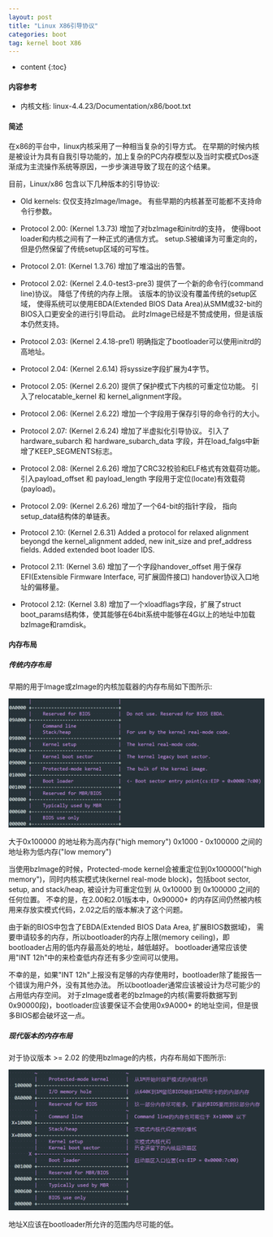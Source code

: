 ```yaml
---
layout: post
title: "Linux X86引导协议"
categories: boot
tag: kernel boot X86
---
```


* content
{:toc}

#### 内容参考

* 内核文档: linux-4.4.23/Documentation/x86/boot.txt

#### 简述

在x86的平台中，linux内核采用了一种相当复杂的引导方式。 在早期的时候内核是被设计为具有自我引导功能的，加上复杂的PC内存模型以及当时实模式Dos逐渐成为主流操作系统等原因，一步步演进导致了现在的这个结果。

目前，Linux/x86 包含以下几种版本的引导协议:

  * Old kernels: 仅仅支持zImage/Image。 有些早期的内核甚至可能都不支持命令行参数。

  * Protocol 2.00: (Kernel 1.3.73) 增加了对bzImage和initrd的支持， 使得boot loader和内核之间有了一种正式的通信方式。 setup.S被编译为可重定向的，但是仍然保留了传统setup区域的可写性。

  * Protocol 2.01: (Kernel 1.3.76) 增加了堆溢出的告警。

  * Protocol 2.02: (Kernel 2.4.0-test3-pre3) 提供了一个新的命令行(command line)协议。 降低了传统的内存上限。 该版本的协议没有覆盖传统的setup区域， 使得系统可以使用EBDA(Extended BIOS Data Area)从SMM或32-bit的BIOS入口更安全的进行引导启动。 此时zImage已经是不赞成使用，但是该版本仍然支持。

  * Protocol 2.03: (Kernel 2.4.18-pre1) 明确指定了bootloader可以使用initrd的高地址。

  * Protocol 2.04: (Kernel 2.6.14) 将syssize字段扩展为4字节。

  * Protocol 2.05: (Kernel 2.6.20) 提供了保护模式下内核的可重定位功能。 引入了relocatable_kernel 和 kernel_alignment字段。

  * Protocol 2.06: (Kernel 2.6.22) 增加一个字段用于保存引导的命令行的大小。

  * Protocol 2.07: (Kernel 2.6.24) 增加了半虚拟化引导协议。 引入了 hardware_subarch 和 hardware_subarch_data 字段，并在load_falgs中新增了KEEP_SEGMENTS标志。

  * Protocol 2.08: (Kernel 2.6.26) 增加了CRC32校验和ELF格式有效载荷功能。 引入payload_offset 和 payload_length 字段用于定位(locate)有效载荷(payload)。

  * Protocol 2.09: (Kernel 2.6.26) 增加了一个64-bit的指针字段， 指向setup_data结构体的单链表。

  * Protocol 2.10: (Kernel 2.6.31) Added a protocol for relaxed alignment beyongd the kernel_alignment added, new init_size and pref_address fields. Added extended boot loader IDS.

  * Protocol 2.11: (Kernel 3.6) 增加了一个字段handover_offset 用于保存EFI(Extensible Firmware Interface, 可扩展固件接口) handover协议入口地址的偏移量。

  * Protocol 2.12: (Kernel 3.8) 增加了一个xloadflags字段，扩展了struct boot_params结构体，使其能够在64bit系统中能够在4G以上的地址中加载bzImage和ramdisk。


#### 内存布局

##### 传统内存布局

早期的用于Image或zImage的内核加载器的内存布局如下图所示:

  ![old_mem_layout](/image/kernel_init/old_mem_layout.png)

大于0x100000 的地址称为高内存("high memory")
0x1000 - 0x100000 之间的地址称为低内存("low memory")

当使用bzImage的时候，Protected-mode kernel会被重定位到0x100000("high memory")，同时内核实模式块(kernel real-mode block)，包括boot sector, setup, and stack/heap, 被设计为可重定位到 从 0x10000 到 0x100000 之间的任何位置。 不幸的是，在2.00和2.01版本中，0x90000+ 的内存区间仍然被内核用来存放实模式代码，2.02之后的版本解决了这个问题。

由于新的BIOS中包含了EBDA(Extended BIOS Data Area, 扩展BIOS数据域)， 需要申请较多的内存，所以bootloader的内存上限(memory ceiling)，即bootloader占用的低内存最高处的地址，越低越好。 bootloader通常应该使用"INT 12h"中的来检查低内存还有多少空间可以使用。

不幸的是，如果"INT 12h"上报没有足够的内存使用时，bootloader除了能报告一个错误为用户外，没有其他办法。 所以bootloader通常应该被设计为尽可能少的占用低内存空间。 对于zImage或者老的bzImage的内核(需要将数据写到0x90000段)，bootloader应该要保证不会使用0x9A000+ 的地址空间，但是很多BIOS都会破坏这一点。

##### 现代版本的内存布局

对于协议版本 >= 2.02 的使用bzImage的内核，内存布局如下图所示:

  ![modern_mem_layout](/image/kernel_init/modern_mem_layout.png)

  地址X应该在bootloader所允许的范围内尽可能的低。

